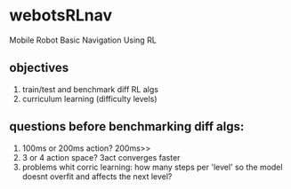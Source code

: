 # webotsRLnav
Mobile Robot Basic Navigation Using RL

## objectives
1. train/test and benchmark diff RL algs
2. curriculum learning (difficulty levels)

## questions before benchmarking diff algs:
1. 100ms or 200ms action? 200ms>>
2. 3 or 4 action space? 3act converges faster
3. problems whit corric learning: how many steps per 'level' so the model doesnt overfit and affects the next level?

